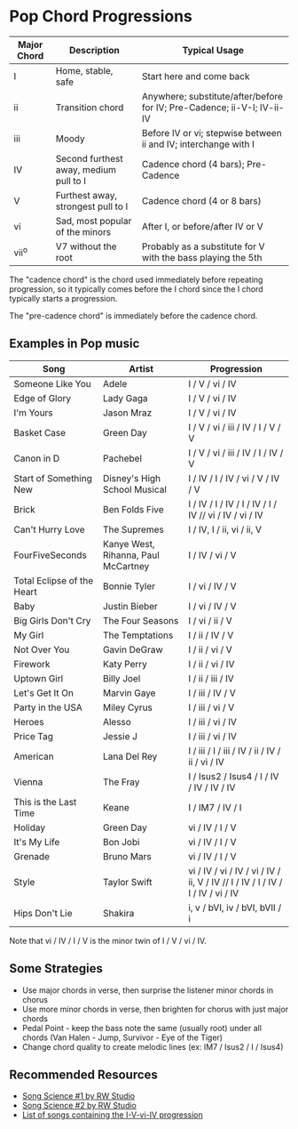 Pop Chord Progressions
======================

| Major Chord     | Description                            | Typical Usage                                                           |
|-----------------|----------------------------------------|-------------------------------------------------------------------------|
| I               | Home, stable, safe                     | Start here and come back                                                |
| ii              | Transition chord                       | Anywhere; substitute/after/before for IV; Pre-Cadence; ii-V-I; IV-ii-IV |
| iii             | Moody                                  | Before IV or vi; stepwise between ii and IV; interchange with I         |
| IV              | Second furthest away, medium pull to I | Cadence chord (4 bars); Pre-Cadence                                     |
| V               | Furthest away, strongest pull to I     | Cadence chord (4 or 8 bars)                                             |
| vi              | Sad, most popular of the minors        | After I, or before/after IV or V                                        |
| vii<sup>o</sup> | V7 without the root                    | Probably as a substitute for V with the bass playing the 5th            |

The "cadence chord" is the chord used immediately before repeating progression, so it typically
comes before the I chord since the I chord typically starts a progression.

The "pre-cadence chord" is immediately before the cadence chord.

Examples in Pop music
---------------------

| Song                       | Artist                              | Progression                                                                    |
|----------------------------|-------------------------------------|--------------------------------------------------------------------------------|
| Someone Like You           | Adele                               | I / V / vi / IV                                                                |
| Edge of Glory              | Lady Gaga                           | I / V / vi / IV                                                                |
| I'm Yours                  | Jason Mraz                          | I / V / vi / IV                                                                |
| Basket Case                | Green Day                           | I / V / vi / iii / IV / I / V / V                                              |
| Canon in D                 | Pachebel                            | I / V / vi / iii / IV / I / IV / V                                             |
| Start of Something New     | Disney's High School Musical        | I / IV / I / IV / vi / V / IV / V                                              |
| Brick                      | Ben Folds Five                      | I / IV / I / IV / I / IV / I / IV // vi / IV / vi / IV                         |
| Can't Hurry Love           | The Supremes                        | I / IV, I / ii, vi / ii, V                                                     |
| FourFiveSeconds            | Kanye West, Rihanna, Paul McCartney | I / IV / vi / V                                                                |
| Total Eclipse of the Heart | Bonnie Tyler                        | I / vi / IV / V                                                                |
| Baby                       | Justin Bieber                       | I / vi / IV / V                                                                |
| Big Girls Don't Cry        | The Four Seasons                    | I / vi / ii / V                                                                |
| My Girl                    | The Temptations                     | I / ii / IV / V                                                                |
| Not Over You               | Gavin DeGraw                        | I / ii / vi / V                                                                |
| Firework                   | Katy Perry                          | I / ii / vi / IV                                                               |
| Uptown Girl                | Billy Joel                          | I / ii / iii / IV                                                              |
| Let's Get It On            | Marvin Gaye                         | I / iii / IV / V                                                               |
| Party in the USA           | Miley Cyrus                         | I / iii / vi / V                                                               |
| Heroes                     | Alesso                              | I / iii / vi / IV                                                              |
| Price Tag                  | Jessie J                            | I / iii / vi / IV                                                              |
| American                   | Lana Del Rey                        | I / iii / I / iii / IV / ii / IV / ii / vi / IV                                |
| Vienna                     | The Fray                            | I / Isus2 / Isus4 / I / IV / IV / IV / IV                                      |
| This is the Last Time      | Keane                               | I / IM7 / IV / I                                                               |
| Holiday                    | Green Day                           | vi / IV / I / V                                                                |
| It's My Life               | Bon Jobi                            | vi / IV / I / V                                                                |
| Grenade                    | Bruno Mars                          | vi / IV / I / V                                                                |
| Style                      | Taylor Swift                        | vi / IV / vi / IV / vi / IV / ii, V / IV // I / IV / I / IV / I / IV / vi / IV |
| Hips Don't Lie             | Shakira                             | i, v / bVI, iv / bVI, bVII / i                                                 |

Note that vi / IV / I / V is the minor twin of I / V / vi / IV.

Some Strategies
---------------

* Use major chords in verse, then surprise the listener minor chords in chorus
* Use more minor chords in verse, then brighten for chorus with just major chords
* Pedal Point - keep the bass note the same (usually root) under all chords (Van Halen - Jump,
  Survivor - Eye of the Tiger)
* Change chord quality to create melodic lines (ex: IM7 / Isus2 / I / Isus4)

Recommended Resources
---------------------

* [Song Science #1 by RW Studio](https://www.udemy.com/songtheory1)
* [Song Science #2 by RW Studio](https://www.udemy.com/songtheory2)
* [List of songs containing the I-V-vi-IV progression](https://en.wikipedia.org/wiki/List_of_songs_containing_the_I%E2%80%93V%E2%80%93vi%E2%80%93IV_progression)
